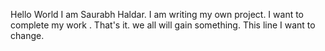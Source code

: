 Hello World I am Saurabh Haldar.
I am writing my own project.
I want to complete my work . That's it.
we all will gain something.
This line I want to change.